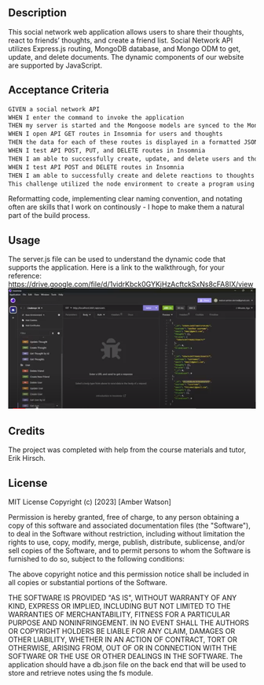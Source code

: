 ## Description
This social network web application allows users to share their thoughts, react to friends’ thoughts, and create a friend list. Social Network API utilizes Express.js routing, MongoDB database, and Mongo ODM to get, update, and delete documents. The dynamic components of our website are supported by JavaScript.

## Acceptance Criteria
```md
GIVEN a social network API
WHEN I enter the command to invoke the application
THEN my server is started and the Mongoose models are synced to the MongoDB database
WHEN I open API GET routes in Insomnia for users and thoughts
THEN the data for each of these routes is displayed in a formatted JSON
WHEN I test API POST, PUT, and DELETE routes in Insomnia
THEN I am able to successfully create, update, and delete users and thoughts in my database
WHEN I test API POST and DELETE routes in Insomnia
THEN I am able to successfully create and delete reactions to thoughts and add and remove friends to a user’s friend list
This challenge utilized the node environment to create a program using dynamic Javascript. I first encountered issues when trying to seed the database. For whatever reason, the data and seed files would not populate data. I then decided to create records in insomnia instead. After that, I encountered issues with the controller types - user and thought - the nuances of their respective references made the call logic a bit tricky. For instance, when trying to add or remove friends or reaction, I had to point to specific attributes and pay attention to the attribute that joined them in order to return the desired value. I found Insomnia tremendously helpful in testing the endpoints after each code edit. Naming convention continues to be an important particular to consider when building the logic.
```
Reformatting code, implementing clear naming convention, and notating often are skills that I work on continously - I hope to make them a natural part of the build process.

## Usage
The server.js file can be used to understand the dynamic code that supports the application. Here is a link to the walkthrough, for your reference: https://drive.google.com/file/d/1vidrKbck0GYKjHzAcftckSxNs8cFA8IX/view
![Application Demo](demo.png)


## Credits
The project was completed with help from the course materials and tutor, Erik Hirsch.

## License
MIT License Copyright (c) [2023] [Amber Watson]

Permission is hereby granted, free of charge, to any person obtaining a copy of this software and associated documentation files (the "Software"), to deal in the Software without restriction, including without limitation the rights to use, copy, modify, merge, publish, distribute, sublicense, and/or sell copies of the Software, and to permit persons to whom the Software is furnished to do so, subject to the following conditions:

The above copyright notice and this permission notice shall be included in all copies or substantial portions of the Software.

THE SOFTWARE IS PROVIDED "AS IS", WITHOUT WARRANTY OF ANY KIND, EXPRESS OR IMPLIED, INCLUDING BUT NOT LIMITED TO THE WARRANTIES OF MERCHANTABILITY, FITNESS FOR A PARTICULAR PURPOSE AND NONINFRINGEMENT. IN NO EVENT SHALL THE AUTHORS OR COPYRIGHT HOLDERS BE LIABLE FOR ANY CLAIM, DAMAGES OR OTHER LIABILITY, WHETHER IN AN ACTION OF CONTRACT, TORT OR OTHERWISE, ARISING FROM, OUT OF OR IN CONNECTION WITH THE SOFTWARE OR THE USE OR OTHER DEALINGS IN THE SOFTWARE. The application should have a db.json file on the back end that will be used to store and retrieve notes using the fs module.
